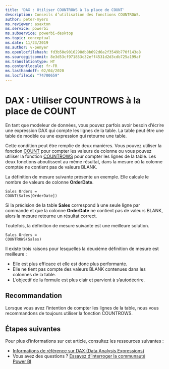 ```yaml
---
title: 'DAX : Utiliser COUNTROWS à la place de COUNT'
description: Conseils d’utilisation des fonctions COUNTROWS.
author: peter-myers
ms.reviewer: asaxton
ms.service: powerbi
ms.subservice: powerbi-desktop
ms.topic: conceptual
ms.date: 11/23/2019
ms.author: v-pemyer
ms.openlocfilehash: fd3b50e9016298db8b692d6a2f3549b770f143e8
ms.sourcegitcommit: 8e3d53cf971853c32eff4531d2d3cdb725a199af
ms.translationtype: HT
ms.contentlocale: fr-FR
ms.lasthandoff: 02/04/2020
ms.locfileid: "74700659"
---
```

# <a name="dax-use-countrows-instead-of-count"></a>DAX : Utiliser COUNTROWS à la place de COUNT

En tant que modeleur de données, vous pouvez parfois avoir besoin d’écrire une expression DAX qui compte les lignes de la table. La table peut être une table de modèle ou une expression qui retourne une table.

Cette condition peut être remplie de deux manières. Vous pouvez utiliser la fonction [COUNT](/dax/count-function-dax) pour compter les valeurs de colonne ou vous pouvez utiliser la fonction [COUNTROWS](/dax/countrows-function-dax) pour compter les lignes de la table. Les deux fonctions aboutissent au même résultat, dans la mesure où la colonne comptée ne contient pas de valeurs BLANK.

La définition de mesure suivante présente un exemple. Elle calcule le nombre de valeurs de colonne **OrderDate**.

```dax
Sales Orders =
COUNT(Sales[OrderDate])
```

Si la précision de la table **Sales** correspond à une seule ligne par commande et que la colonne **OrderDate** ne contient pas de valeurs BLANK, alors la mesure retourne un résultat correct.

Toutefois, la définition de mesure suivante est une meilleure solution.

```dax
Sales Orders =
COUNTROWS(Sales)
```

Il existe trois raisons pour lesquelles la deuxième définition de mesure est meilleure :

- Elle est plus efficace et elle est donc plus performante.
- Elle ne tient pas compte des valeurs BLANK contenues dans les colonnes de la table.
- L’objectif de la formule est plus clair et parvient à s’autodécrire.

## <a name="recommendation"></a>Recommandation

Lorsque vous avez l’intention de compter les lignes de la table, nous vous recommandons de toujours utiliser la fonction COUNTROWS.

## <a name="next-steps"></a>Étapes suivantes

Pour plus d’informations sur cet article, consultez les ressources suivantes :

- [Informations de référence sur DAX (Data Analysis Expressions)](/dax/)
- Vous avez des questions ? [Essayez d’interroger la communauté Power BI](https://community.powerbi.com/)

